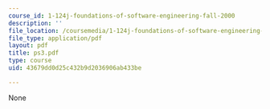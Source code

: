 ```yaml
---
course_id: 1-124j-foundations-of-software-engineering-fall-2000
description: ''
file_location: /coursemedia/1-124j-foundations-of-software-engineering-fall-2000/43679dd0d25c432b9d2036906ab433be_ps3.pdf
file_type: application/pdf
layout: pdf
title: ps3.pdf
type: course
uid: 43679dd0d25c432b9d2036906ab433be

---
```

None